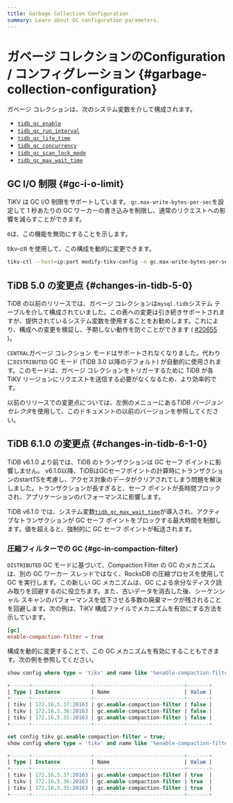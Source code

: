 ```yaml
---
title: Garbage Collection Configuration
summary: Learn about GC configuration parameters.
---
```


# ガベージ コレクションのConfiguration / コンフィグレーション {#garbage-collection-configuration}

ガベージ コレクションは、次のシステム変数を介して構成されます。

-   [`tidb_gc_enable`](/system-variables.md#tidb_gc_enable-new-in-v50)
-   [`tidb_gc_run_interval`](/system-variables.md#tidb_gc_run_interval-new-in-v50)
-   [`tidb_gc_life_time`](/system-variables.md#tidb_gc_life_time-new-in-v50)
-   [`tidb_gc_concurrency`](/system-variables.md#tidb_gc_concurrency-new-in-v50)
-   [`tidb_gc_scan_lock_mode`](/system-variables.md#tidb_gc_scan_lock_mode-new-in-v50)
-   [`tidb_gc_max_wait_time`](/system-variables.md#tidb_gc_max_wait_time-new-in-v610)

## GC I/O 制限 {#gc-i-o-limit}

TiKV は GC I/O 制限をサポートしています。 `gc.max-write-bytes-per-sec`を設定して 1 秒あたりの GC ワーカーの書き込みを制限し、通常のリクエストへの影響を減らすことができます。

`0`は、この機能を無効にすることを示します。

tikv-ctl を使用して、この構成を動的に変更できます。


```bash
tikv-ctl --host=ip:port modify-tikv-config -n gc.max-write-bytes-per-sec -v 10MB
```

## TiDB 5.0 の変更点 {#changes-in-tidb-5-0}

TiDB の以前のリリースでは、ガベージ コレクションは`mysql.tidb`システム テーブルを介して構成されていました。この表への変更は引き続きサポートされますが、提供されているシステム変数を使用することをお勧めします。これにより、構成への変更を検証し、予期しない動作を防ぐことができます ( [#20655](https://github.com/pingcap/tidb/issues/20655) )。

`CENTRAL`ガベージ コレクション モードはサポートされなくなりました。代わりに`DISTRIBUTED` GC モード (TiDB 3.0 以降のデフォルト) が自動的に使用されます。このモードは、ガベージ コレクションをトリガーするために TiDB が各 TiKV リージョンにリクエストを送信する必要がなくなるため、より効率的です。

以前のリリースでの変更点については、左側のメニューにある*TIDB バージョン セレクタ*を使用して、このドキュメントの以前のバージョンを参照してください。

## TiDB 6.1.0 の変更点 {#changes-in-tidb-6-1-0}

TiDB v6.1.0 より前では、TiDB のトランザクションは GC セーフ ポイントに影響しません。 v6.1.0以降、TiDBはGCセーフポイントの計算時にトランザクションのstartTSを考慮し、アクセス対象のデータがクリアされてしまう問題を解決しました。トランザクションが長すぎると、セーフ ポイントが長時間ブロックされ、アプリケーションのパフォーマンスに影響します。

TiDB v6.1.0 では、システム変数[`tidb_gc_max_wait_time`](/system-variables.md#tidb_gc_max_wait_time-new-in-v610)が導入され、アクティブなトランザクションが GC セーフ ポイントをブロックする最大時間を制御します。値を超えると、強制的に GC セーフ ポイントが転送されます。

### 圧縮フィルターでの GC {#gc-in-compaction-filter}

`DISTRIBUTED` GC モードに基づいて、Compaction Filter の GC のメカニズムは、別の GC ワーカー スレッドではなく、RocksDB の圧縮プロセスを使用して GC を実行します。この新しい GC メカニズムは、GC による余分なディスク読み取りを回避するのに役立ちます。また、古いデータを消去した後、シーケンシャル スキャンのパフォーマンスを低下させる多数の廃棄マークが残されることを回避します。次の例は、TiKV 構成ファイルでメカニズムを有効にする方法を示しています。


```toml
[gc]
enable-compaction-filter = true
```

構成を動的に変更することで、この GC メカニズムを有効にすることもできます。次の例を参照してください。


```sql
show config where type = 'tikv' and name like '%enable-compaction-filter%';
```

```sql
+------+-------------------+-----------------------------+-------+
| Type | Instance          | Name                        | Value |
+------+-------------------+-----------------------------+-------+
| tikv | 172.16.5.37:20163 | gc.enable-compaction-filter | false |
| tikv | 172.16.5.36:20163 | gc.enable-compaction-filter | false |
| tikv | 172.16.5.35:20163 | gc.enable-compaction-filter | false |
+------+-------------------+-----------------------------+-------+
```


```sql
set config tikv gc.enable-compaction-filter = true;
show config where type = 'tikv' and name like '%enable-compaction-filter%';
```

```sql
+------+-------------------+-----------------------------+-------+
| Type | Instance          | Name                        | Value |
+------+-------------------+-----------------------------+-------+
| tikv | 172.16.5.37:20163 | gc.enable-compaction-filter | true  |
| tikv | 172.16.5.36:20163 | gc.enable-compaction-filter | true  |
| tikv | 172.16.5.35:20163 | gc.enable-compaction-filter | true  |
+------+-------------------+-----------------------------+-------+
```

